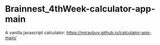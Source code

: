 # Brainnest_4thWeek-calculator-app-main
A vanilla javascript calculator: https://miraybuy.github.io/calculator-app-main/
